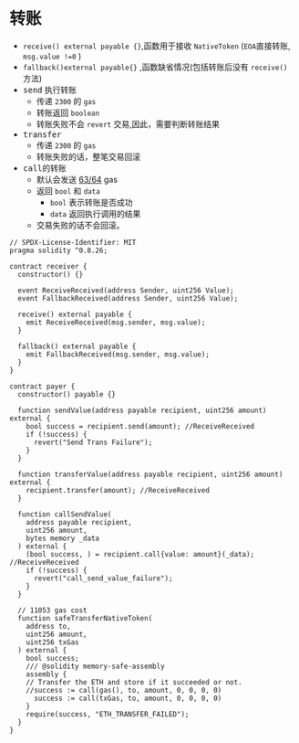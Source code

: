 # 转账
- `receive() external payable {}`,函数用于接收 `NativeToken` (`EOA`直接转账, `msg.value !=0` )
- `fallback()external payable{}` ,函数缺省情况(包括转账后没有 `receive()` 方法)
- <kbd>send</kbd> 执行转账
  - 传递 `2300` 的 `gas`
  - 转账返回 `boolean`
  - 转账失败不会 `revert` 交易,因此，需要判断转账结果
- <kbd>transfer</kbd>
  - 传递 `2300` 的 `gas`
  - 转账失败的话，整笔交易回滚
- <kbd>call</kbd>的转账
  - 默认会发送 [63/64](https://www.rareskills.io/post/eip-150-and-the-63-64-rule-for-gas) gas
  - 返回 `bool` 和 `data`
    - `bool` 表示转账是否成功
    - `data` 返回执行调用的结果
  - 交易失败的话不会回滚。
```solidity
// SPDX-License-Identifier: MIT
pragma solidity ^0.8.26;

contract receiver {
  constructor() {}

  event ReceiveReceived(address Sender, uint256 Value);
  event FallbackReceived(address Sender, uint256 Value);

  receive() external payable {
    emit ReceiveReceived(msg.sender, msg.value);
  }

  fallback() external payable {
    emit FallbackReceived(msg.sender, msg.value);
  }
}

contract payer {
  constructor() payable {}

  function sendValue(address payable recipient, uint256 amount) external {
    bool success = recipient.send(amount); //ReceiveReceived
    if (!success) {
      revert("Send Trans Failure");
    }
  }

  function transferValue(address payable recipient, uint256 amount) external {
    recipient.transfer(amount); //ReceiveReceived
  }

  function callSendValue(
    address payable recipient,
    uint256 amount,
    bytes memory _data
  ) external {
    (bool success, ) = recipient.call{value: amount}(_data); //ReceiveReceived
    if (!success) {
      revert("call_send_value_failure");
    }
  }

  // 11053 gas cost
  function safeTransferNativeToken(
    address to,
    uint256 amount,
    uint256 txGas
  ) external {
    bool success;
    /// @solidity memory-safe-assembly
    assembly {
    // Transfer the ETH and store if it succeeded or not.
    //success := call(gas(), to, amount, 0, 0, 0, 0)
      success := call(txGas, to, amount, 0, 0, 0, 0)
    }
    require(success, "ETH_TRANSFER_FAILED");
  }
}
```
